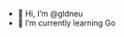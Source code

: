 - 👋 Hi, I’m @gldneu
- 🌱 I’m currently learning Go
  
<!---
gldneu/gldneu is a ✨ special ✨ repository because its `README.md` (this file) appears on your GitHub profile.
You can click the Preview link to take a look at your changes.
--->
